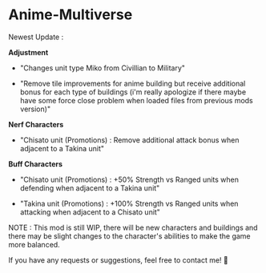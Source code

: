 # Anime-Multiverse

Newest Update :

**Adjustment**

- "Changes unit type Miko from Civillian to Military"

- "Remove tile improvements for anime building but receive additional bonus for each type of buildings (i'm really apologize if there maybe have some force close problem when loaded files from previous mods version)"

**Nerf Characters**

- "Chisato unit (Promotions) : Remove additional attack bonus when adjacent to a Takina unit"

**Buff Characters**

- "Chisato unit (Promotions) : +50% Strength vs Ranged units when defending when adjacent to a Takina unit"

- "Takina unit (Promotions) : +100% Strength vs Ranged units when attacking when adjacent to a Chisato unit"

NOTE : This mod is still WIP, there will be new characters and buildings and there may be slight changes to the character's abilities to make the game more balanced.

If you have any requests or suggestions, feel free to contact me! 🙏
